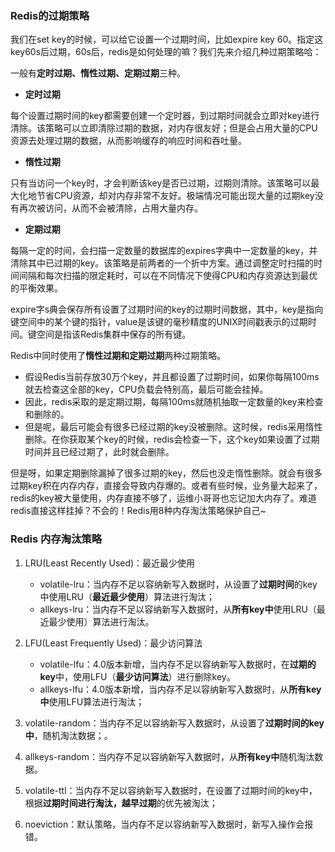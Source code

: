 ### Redis的过期策略

我们在set key的时候，可以给它设置一个过期时间，比如expire key 60。指定这key60s后过期，60s后，redis是如何处理的嘛？我们先来介绍几种过期策略哈：

一般有**定时过期、惰性过期、定期过期**三种。

- **定时过期**

每个设置过期时间的key都需要创建一个定时器，到过期时间就会立即对key进行清除。该策略可以立即清除过期的数据，对内存很友好；但是会占用大量的CPU资源去处理过期的数据，从而影响缓存的响应时间和吞吐量。

- **惰性过期**

只有当访问一个key时，才会判断该key是否已过期，过期则清除。该策略可以最大化地节省CPU资源，却对内存非常不友好。极端情况可能出现大量的过期key没有再次被访问，从而不会被清除，占用大量内存。

- **定期过期**

每隔一定的时间，会扫描一定数量的数据库的expires字典中一定数量的key，并清除其中已过期的key。该策略是前两者的一个折中方案。通过调整定时扫描的时间间隔和每次扫描的限定耗时，可以在不同情况下使得CPU和内存资源达到最优的平衡效果。

expire字s典会保存所有设置了过期时间的key的过期时间数据，其中，key是指向键空间中的某个键的指针，value是该键的毫秒精度的UNIX时间戳表示的过期时间。键空间是指该Redis集群中保存的所有键。

Redis中同时使用了**惰性过期和定期过期**两种过期策略。

- 假设Redis当前存放30万个key，并且都设置了过期时间，如果你每隔100ms就去检查这全部的key，CPU负载会特别高，最后可能会挂掉。
- 因此，redis采取的是定期过期，每隔100ms就随机抽取一定数量的key来检查和删除的。
- 但是呢，最后可能会有很多已经过期的key没被删除。这时候，redis采用惰性删除。在你获取某个key的时候，redis会检查一下，这个key如果设置了过期时间并且已经过期了，此时就会删除。

但是呀，如果定期删除漏掉了很多过期的key，然后也没走惰性删除。就会有很多过期key积在内存内存，直接会导致内存爆的。或者有些时候，业务量大起来了，redis的key被大量使用，内存直接不够了，运维小哥哥也忘记加大内存了。难道redis直接这样挂掉？不会的！Redis用8种内存淘汰策略保护自己~

### Redis 内存淘汰策略

1. LRU(Least Recently Used)：最近最少使用
   - volatile-lru：当内存不足以容纳新写入数据时，从设置了**过期时间**的key中使用LRU（**最近最少使用**）算法进行淘汰；
   - allkeys-lru：当内存不足以容纳新写入数据时，从**所有key中**使用LRU（最近最少使用）算法进行淘汰。

2. LFU(Least Frequently Used)：最少访问算法
   - volatile-lfu：4.0版本新增，当内存不足以容纳新写入数据时，在**过期的key**中，使用LFU（**最少访问算法**）进行删除key。
   - allkeys-lfu：4.0版本新增，当内存不足以容纳新写入数据时，从**所有key中**使用LFU算法进行淘汰；

3. volatile-random：当内存不足以容纳新写入数据时，从设置了**过期时间的key中**，随机淘汰数据；。
4. allkeys-random：当内存不足以容纳新写入数据时，从**所有key中**随机淘汰数据。
5. volatile-ttl：当内存不足以容纳新写入数据时，在设置了过期时间的key中，根据**过期时间进行淘汰，越早过期**的优先被淘汰；
6. noeviction：默认策略，当内存不足以容纳新写入数据时，新写入操作会报错。